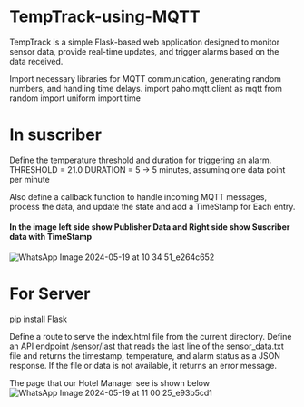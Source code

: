 # TempTrack-using-MQTT

TempTrack is a simple Flask-based web application designed to monitor sensor data, provide real-time updates, and trigger alarms based on the data received.

Import necessary libraries for MQTT communication, generating random numbers, and handling time delays.
import paho.mqtt.client as mqtt
from random import uniform
import time

# In suscriber
Define the temperature threshold and duration for triggering an alarm.
THRESHOLD = 21.0
DURATION = 5    -> 5 minutes, assuming one data point per minute

Also define a callback function to handle incoming MQTT messages, process the data, and update the state and add a TimeStamp for Each entry.

#### In the image left side show Publisher Data and Right side show Suscriber data with TimeStamp
![WhatsApp Image 2024-05-19 at 10 34 51_e264c652](https://github.com/TusharJoon1/TempTrack-using-MQTT/assets/131438804/893721c2-7a62-48db-8685-657478e3be37)

# For Server
pip install Flask

Define a route to serve the index.html file from the current directory.
Define an API endpoint /sensor/last that reads the last line of the sensor_data.txt file and returns the timestamp, temperature, and alarm status as a JSON response. If the file or data is not available, it returns an error message.

The page that our Hotel Manager see is shown below
![WhatsApp Image 2024-05-19 at 11 00 25_e93b5cd1](https://github.com/TusharJoon1/TempTrack-using-MQTT/assets/131438804/29de311b-fa14-4eae-9835-d1141af98cf9)
